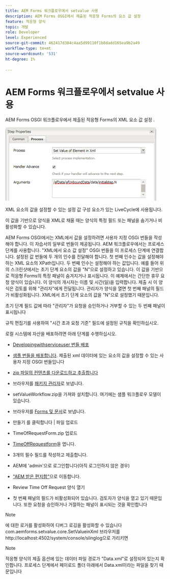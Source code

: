 ```yaml
---
title: AEM Forms 워크플로우에서 setvalue 사용
description: AEM Forms OSGI에서 제출된 적응형 Forms의 요소 값 설정
feature: 적응형 양식
topic: 개발
role: Developer
level: Experienced
source-git-commit: 462417d384c4aa5d99110f1b8dadd165ea9b2a49
workflow-type: tm+mt
source-wordcount: '531'
ht-degree: 1%

---
```



# AEM Forms 워크플로우에서 setvalue 사용

AEM Forms OSGI 워크플로우에서 제출된 적응형 Forms의 XML 요소 값 설정 .

![SetValue](assets/setvalue.png)

XML 요소의 값을 설정할 수 있는 설정 값 구성 요소가 있는 LiveCycle에 사용됩니다.

이 값을 기반으로 양식을 XML로 채울 때는 양식의 특정 필드 또는 패널을 숨기거나 비활성화할 수 있습니다.

AEM Forms OSGI에서는 XML에서 값을 설정하려면 사용자 지정 OSGi 번들을 작성해야 합니다. 이 자습서의 일부로 번들이 제공됩니다.
AEM 워크플로우에서는 프로세스 단계를 사용합니다. &quot;XML에서 요소 값 설정&quot; OSGi 번들을 이 프로세스 단계에 연결합니다.
설정된 값 번들에 두 개의 인수를 전달해야 합니다. 첫 번째 인수는 값을 설정해야 하는 XML 요소의 XPath입니다. 두 번째 인수는 설정해야 하는 값입니다.
예를 들어 위의 스크린샷에서는 초기 단계 요소의 값을 &quot;N&quot;으로 설정하고 있습니다.
이 값을 기반으로 적응형 Forms의 특정 패널이 숨겨지거나 표시됩니다.
이 예제에서는 간단한 휴무 요청 양식이 있습니다. 이 양식의 개시자는 이름 및 시간(일)을 입력합니다. 제출 시 이 양식은 검토를 위해 &quot;관리자&quot;에게 전달됩니다. 관리자가 양식을 열면 첫 번째 패널의 필드가 비활성화됩니다. XML에서 초기 단계 요소의 값을 &quot;N&quot;으로 설정했기 때문입니다.

초기 단계 필드 값에 따라 &quot;관리자&quot;가 요청을 승인하거나 거부할 수 있는 두 번째 패널이 표시됩니다

규칙 편집기를 사용하여 &quot;시간 초과 요청 기준&quot; 필드에 설정된 규칙을 확인하십시오.

로컬 시스템에 자산을 배포하려면 아래 단계를 수행하십시오.

* [Developingwithserviceuser 번들 배포](/help/forms/assets/common-osgi-bundles/DevelopingWithServiceUser.jar)

* [샘플 번들을 배포합니다](/help/forms/assets/common-osgi-bundles/SetValueApp.core-1.0-SNAPSHOT.jar). 제출된 xml 데이터에 있는 요소의 값을 설정할 수 있는 사용자 지정 OSGI 번들입니다

* [zip 파일의 컨텐츠를 다운로드하고 추출합니다](assets/setvalueassets.zip)
* 브라우저를 [패키지 관리자](http://localhost:4502/crx/packmgr/index.jsp)로 보냅니다.
* setValueWorkflow.zip을 가져와 설치합니다. 여기에는 샘플 워크플로우 모델이 있습니다.
* 브라우저를 [Forms 및 문서](http://localhost:4502/aem/forms.html/content/dam/formsanddocuments)로 보냅니다.
* 만들기 를 클릭합니다 | 파일 업로드
* TimeOfRequestForm.zip 업로드
* [TimeOffRequestform](http://localhost:4502/content/dam/formsanddocuments/timeoffapplication/jcr:content?wcmmode=disabled)을 엽니다.
* 3개의 필수 필드를 작성하고 제출합니다.
* AEM에 &#39;admin&#39;으로 로그인합니다(아직 로그인하지 않은 경우)
* [&quot;AEM 받은 편지함&quot;](http://localhost:4502/aem/inbox)으로 이동합니다.
* Review Time Off Request 양식 열기
* 첫 번째 패널의 필드가 비활성화되어 있습니다. 검토자가 양식을 열고 있기 때문입니다. 또한 요청을 승인하거나 거절하는 패널이 표시되는 것을 확인합니다

>[!NOTE]
>
>에 대한 로거를 활성화하여 디버그 로깅을 활성화할 수 있습니다
>com.aemforms.setvalue.core.SetValueinXml
>브라우저를 http://localhost:4502/system/console/slinglog으로 가리키면

>[!NOTE]
>
>적응형 양식의 제출 옵션에 있는 데이터 파일 경로가 &quot;Data.xml&quot;로 설정되어 있는지 확인합니다. 프로세스 단계에서 페이로드 폴더 아래에서 Data.xml이라는 파일을 찾기 때문입니다
